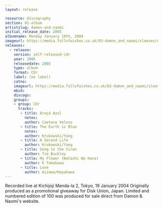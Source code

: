 ```yaml
---
layout: release

resource: discography
section: 01-album
artistslug: damon-and-naomi
initial_release_date: 2005
albumname: Monday January 19th, 2004
imageurl: https://media.fullofwishes.co.uk/03-damon_and_naomi/sleeves/damon-and-naomi-19-january-2004.jpg
releases:
  - release:
    version: self-released-cdr
    year: 2005
    releasedate: 2005
    type: album
    format: CDr
    label: (no label)
    catno:
    imageurl: https://media.fullofwishes.co.uk/03-damon_and_naomi/sleeves/damon-and-naomi-19-january-2004.jpg
    mbid:
    discogs:
    groups:
    - group: CDr
      tracks:
       - title: Araçá Azul
         notes:
         author: Caetano Veloso
       - title: The Earth is Blue
         notes:
         author: Krukowski/Yang
       - title: A Second Life
         author: Krukowski/Yang
       - title: Song to the Siren
         author: Tim Buckley
       - title: My Flower (Watashi No Hana)
         author: K Tomokawa
       - title: Love
         author: Aizawa/Hayakawa
---
```

Recorded live at Kichijoji Manda-la 2, Tokyo, 19 January 2004
Originally produced as a promotional giveaway for Disk Union, Japan.
Limited and numbered edition of 100 was produced for sale direct from Damon & Naomi's website.
